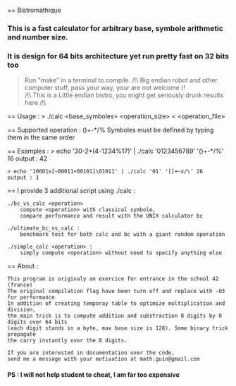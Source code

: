 == Bistromathique

### This is a fast calculator for arbitrary base, symbole arithmetic and number size.
### It is design for 64 bits architecture yet run pretty fast on 32 bits too

> Run "make" in a terminal to compile.
/!\ Big endian robot and other computer stuff, pass your way, your are not welcome /!\
/!\   This is a Little endian bistro, you might get seriously drunk results here   /!\


== Usage :
	> ./calc <base_symboles> <operators> <operation_size>  <  <operation_file> 

== Supported operation :
	()+-*/% Symboles must be defined by typing them in the same order


== Examples :
	> echo '30-2*(4-1234%17)' | ./calc '0123456789' '()+-*/%' 16
	output : 42

	> echo '10001x[~00011+00101]\01011' | ./calc '01' '[]+~x/\' 26
	output : 1

== I provide 3 additional script using ./calc :

	./bc_vs_calc <operation> 
		compute <operation> with classical symbole,
		compare performance and result with the UNIX calculator bc

	./ultimate_bc_vs_calc :
		benchmark test for both calc and bc with a giant random operation

	./simple_calc <operation> : 
		simply compute <operation> without need to specify anything else


== About :

	This program is originaly an exercice for entrance in the school 42 (france)
	The original compilation flag have been turn off and replace with -O3 for performance
	In addition of creating temporay table to optimize multiplication and division,
	the main trick is to compute addition and substraction 8 digits by 8 digits over 64 bits
	(each digit stands in a byte, max base size is 128). Some binary trick propagate
	the carry instantly over the 8 digits.

	If you are interested in documentation over the code, 
	send me a message with your motivation at math.guin@gmail.com

#### PS : I will not help student to cheat, I am far too expensive
